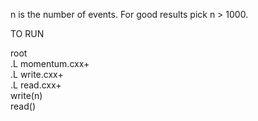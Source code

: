 


n is the number of events. For good results pick n > 1000.  

TO RUN

root  
.L momentum.cxx+  
.L write.cxx+  
.L read.cxx+  
write(n)  
read()  